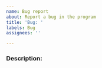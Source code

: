 ```yaml
---
name: Bug report
about: Report a bug in the program
title: 'Bug: '
labels: Bug
assignees: ''

---
```

<!--
  Here are some tips on how to write a better bug report:
  - Provide the steps needed to reproduce the problem.
  - Make sure the description is worded well enough to be understood.
  - Avoid using ambiguous phrases such as "doesn't work" or "there's a problem," etc.
  - Use the Preview tab to review your issue before submitting it.
-->

### Description:
<!-- Provide a description of the bug here -->
